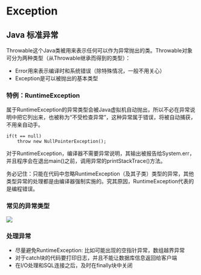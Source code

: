 # Exception



## Java 标准异常

Throwable这个Java类被用来表示任何可以作为异常抛出的类。Throwable对象可分为两种类型（从Throwable继承而得到的类型）：

- Error用来表示编译时和系统错误（除特殊情况，一般不用关心）
- Exception是可以被抛出的基本类型


### 特例：RuntimeException

属于RuntimeException的异常类型会被Java虚拟机自动抛出，所以不必在异常说明中把它列出来，也被称为“不受检查异常”，这种异常属于错误，将被自动捕获，不用亲自动手。

```
if(t == null)
	throw new NullPointerException();
```

对于RuntimeException，编译器不需要异常说明，其输出被报告给System.err，并且程序会在退出main()之前，调用异常的printStackTrace()方法。

务必记住：只能在代码中忽略RuntimeException（及其子类）类型的异常，其他类型异常的处理都是由编译器强制实施的。究其原因，RuntimeException代表的是编程错误。


### 常见的异常类型

![](http://p5s0bbd0l.bkt.clouddn.com/exception1.jpg)


### 处理异常

- 尽量避免RuntimeException: 比如可能出现的空指针异常，数组越界异常
-  对于catch块的代码要打印日志，并且不能让数据库信息返回给客户端
-  在I/O处理和SQL连接之后，及时在finally块中关闭